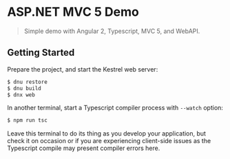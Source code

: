 # ASP.NET MVC 5 Demo

> Simple demo with Angular 2, Typescript, MVC 5, and WebAPI.

## Getting Started

Prepare the project, and start the Kestrel web server:

```bash
$ dnu restore
$ dnu build
$ dnx web
```

In another terminal, start a Typescript compiler process with `--watch` option:

```bash
$ npm run tsc
```

Leave this terminal to do its thing as you develop your application, but check it on occasion or if you are experiencing client-side issues as the Typescript compile may present compiler errors here.

